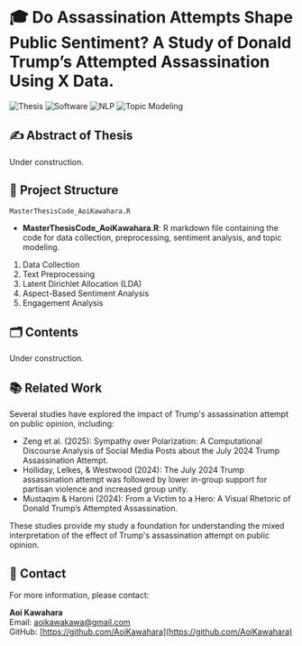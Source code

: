 # 🎓 Do Assassination Attempts Shape Public Sentiment? A Study of Donald Trump’s Attempted Assassination Using X Data.
![Thesis](https://img.shields.io/badge/Thesis-Ongoing-brightgreen)
![Software](https://img.shields.io/badge/R-blue)
![NLP](https://img.shields.io/badge/NLP-Sentiment%20Analysis-yellowgreen)
![Topic Modeling](https://img.shields.io/badge/Topic%20Modeling-LDA-blueviolet)

## ✍️ Abstract of Thesis

Under construction.

## 📂 Project Structure

```
MasterThesisCode_AoiKawahara.R
```

- **MasterThesisCode_AoiKawahara.R**: R markdown file containing the code for data collection, preprocessing, sentiment analysis, and topic modeling.

1. Data Collection
2. Text Preprocessing
3. Latent Dirichlet Allocation (LDA)
4. Aspect-Based Sentiment Analysis
5. Engagement Analysis

## 🗂️ Contents

Under construction.

## 📚 Related Work

Several studies have explored the impact of Trump's assassination attempt on public opinion, including:
- Zeng et al. (2025): Sympathy over Polarization: A Computational Discourse Analysis of Social Media Posts about the July 2024 Trump Assassination Attempt.
- Holliday, Lelkes, & Westwood (2024): The July 2024 Trump assassination attempt was followed by lower in-group support for partisan violence and increased group unity.
- Mustaqim & Haroni (2024): From a Victim to a Hero: A Visual Rhetoric of Donald Trump’s Attempted Assassination.

These studies provide my study a foundation for understanding the mixed interpretation of the effect of Trump's assassination attempt on public opinion.

## 💌 Contact

For more information, please contact:

**Aoi Kawahara**  
Email: [aoikawakawa@gmail.com](mailto:aoikawakawa@gmail.com)  
GitHub: [https://github.com/AoiKawahara](https://github.com/AoiKawahara)